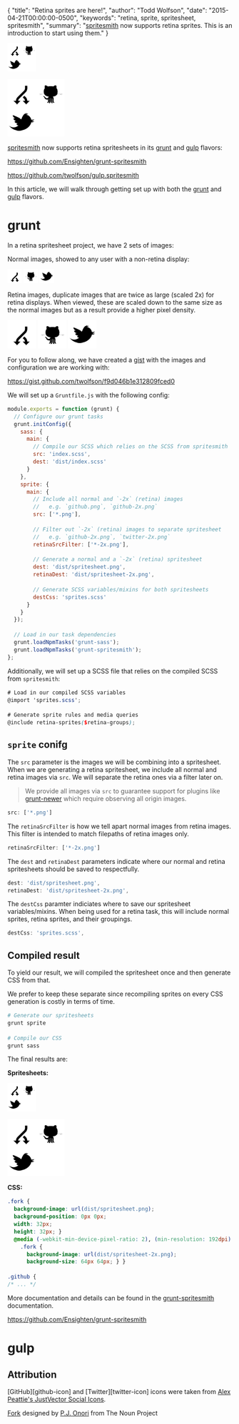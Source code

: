 {
  "title": "Retina sprites are here!",
  "author": "Todd Wolfson",
  "date": "2015-04-21T00:00:00-0500",
  "keywords": "retina, sprite, spritesheet, spritesmith",
  "summary": "[spritesmith](https://github.com/Ensighten/grunt-spritesmith) now supports retina sprites. This is an introduction to start using them."
}

![Normal spritesheet][]

![Retina spritesheet][]

[Normal spritesheet]: /public/images/articles/retina-sprites-are-here/spritesheet.png
[Retina spritesheet]: /public/images/articles/retina-sprites-are-here/spritesheet-2x.png

[spritesmith][grunt-spritesmith] now supports retina spritesheets in its [grunt][grunt-spritesmith] and [gulp][gulp.spritesmith] flavors:

https://github.com/Ensighten/grunt-spritesmith

https://github.com/twolfson/gulp.spritesmith

[grunt-spritesmith]: https://github.com/Ensighten/grunt-spritesmith
[gulp.spritesmith]: https://github.com/twolfson/gulp.spritesmith

In this article, we will walk through getting set up with both the [grunt](#grunt) and [gulp](#gulp) flavors.

# grunt
In a retina spritesheet project, we have 2 sets of images:

Normal images, showed to any user with a non-retina display:

![Fork sprite][] ![GitHub sprite][]  ![Twitter sprite][]

[Fork sprite]: /public/images/articles/retina-sprites-are-here/fork.png
[GitHub sprite]: /public/images/articles/retina-sprites-are-here/github.png
[Twitter sprite]: /public/images/articles/retina-sprites-are-here/twitter.png

Retina images, duplicate images that are twice as large (scaled 2x) for retina displays. When viewed, these are scaled down to the same size as the normal images but as a result provide a higher pixel density.

![Retina fork sprite][] ![Retina github sprite][]  ![Retina twitter sprite][]

[Retina fork sprite]: /public/images/articles/retina-sprites-are-here/fork-2x.png
[Retina github sprite]: /public/images/articles/retina-sprites-are-here/github-2x.png
[Retina twitter sprite]: /public/images/articles/retina-sprites-are-here/twitter-2x.png

For you to follow along, we have created a [gist][grunt-gist] with the images and configuration we are working with:

https://gist.github.com/twolfson/f9d046b1e312809fced0

[grunt-gist]: https://gist.github.com/twolfson/f9d046b1e312809fced0

We will set up a `Gruntfile.js` with the following config:

```js
module.exports = function (grunt) {
  // Configure our grunt tasks
  grunt.initConfig({
    sass: {
      main: {
        // Compile our SCSS which relies on the SCSS from spritesmith
        src: 'index.scss',
        dest: 'dist/index.scss'
      }
    },
    sprite: {
      main: {
        // Include all normal and `-2x` (retina) images
        //   e.g. `github.png`, `github-2x.png`
        src: ['*.png'],

        // Filter out `-2x` (retina) images to separate spritesheet
        //   e.g. `github-2x.png`, `twitter-2x.png`
        retinaSrcFilter: ['*-2x.png'],

        // Generate a normal and a `-2x` (retina) spritesheet
        dest: 'dist/spritesheet.png',
        retinaDest: 'dist/spritesheet-2x.png',

        // Generate SCSS variables/mixins for both spritesheets
        destCss: 'sprites.scss'
      }
    }
  });

  // Load in our task dependencies
  grunt.loadNpmTasks('grunt-sass');
  grunt.loadNpmTasks('grunt-spritesmith');
};
```

Additionally, we will set up a SCSS file that relies on the compiled SCSS from `spritesmith`:

```scss
# Load in our compiled SCSS variables
@import 'sprites.scss';

# Generate sprite rules and media queries
@include retina-sprites($retina-groups);
```

## `sprite` conifg
The `src` parameter is the images we will be combining into a spritesheet. When we are generating a retina spritesheet, we include all normal and retina images via `src`. We will separate the retina ones via a filter later on.

> We provide all images via `src` to guarantee support for plugins like [grunt-newer][] which require observing all origin images.

```js
src: ['*.png']
```

[grunt-newer]: https://github.com/tschaub/grunt-newer

The `retinaSrcFilter` is how we tell apart normal images from retina images. This filter is intended to match filepaths of retina images only.

```js
retinaSrcFilter: ['*-2x.png']
```

The `dest` and `retinaDest` parameters indicate where our normal and retina spritesheets should be saved to respectfully.

```js
dest: 'dist/spritesheet.png',
retinaDest: 'dist/spritesheet-2x.png',
```

The `destCss` paramter indiciates where to save our spritesheet variables/mixins. When being used for a retina task, this will include normal sprites, retina sprites, and their groupings.

```js
destCss: 'sprites.scss',
```

## Compiled result
To yield our result, we will compiled the spritesheet once and then generate CSS from that.

We prefer to keep these separate since recompiling sprites on every CSS generation is costly in terms of time.

```bash
# Generate our spritesheets
grunt sprite

# Compile our CSS
grunt sass
```

The final results are:

**Spritesheets:**

![Normal spritesheet][]

![Retina spritesheet][]

**CSS:**

```css
.fork {
  background-image: url(dist/spritesheet.png);
  background-position: 0px 0px;
  width: 32px;
  height: 32px; }
  @media (-webkit-min-device-pixel-ratio: 2), (min-resolution: 192dpi) {
    .fork {
      background-image: url(dist/spritesheet-2x.png);
      background-size: 64px 64px; } }

.github {
/* ... */
```

More documentation and details can be found in the [grunt-spritesmith][] documentation.

https://github.com/Ensighten/grunt-spritesmith

# gulp

## Attribution
[GitHub][github-icon] and [Twitter][twitter-icon] icons were taken from [Alex Peattie's JustVector Social Icons][justvector].

[Fork][noun-fork-icon] designed by [P.J. Onori][onori] from The Noun Project

[justvector]: http://alexpeattie.com/projects/justvector_icons/
[noun-fork-icon]: http://thenounproject.com/noun/fork/#icon-No2813
[onori]: http://thenounproject.com/somerandomdude
